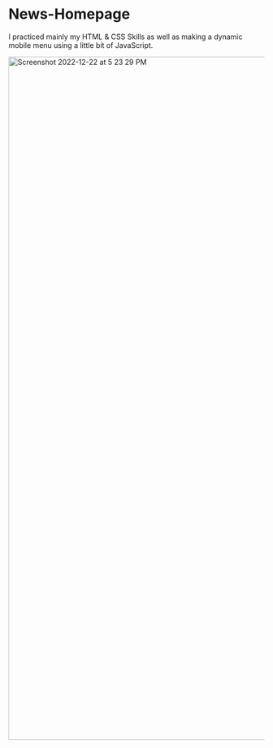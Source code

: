 # News-Homepage
I practiced mainly my HTML &amp; CSS Skills as well as making a dynamic mobile menu using a little bit of JavaScript.


<img width="1346" alt="Screenshot 2022-12-22 at 5 23 29 PM" src="https://user-images.githubusercontent.com/96601148/209235934-ad293496-54d0-4ecd-af0c-b580987c5cc8.png">
